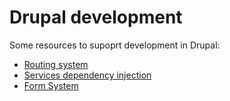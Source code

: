 # Drupal development

Some resources to supoprt development in Drupal:

- [Routing system](routing-sytem.md)
- [Services dependency injection](services-dependency-injection.md)
- [Form System](forms.md)
